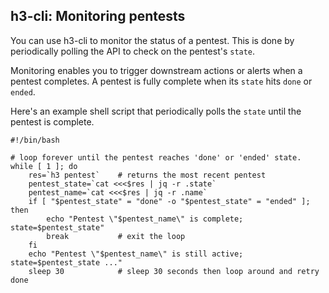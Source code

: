 
## h3-cli: Monitoring pentests

You can use h3-cli to monitor the status of a pentest. 
This is done by periodically polling the API to check on the pentest's `state`.

Monitoring enables you to trigger downstream actions or alerts when a pentest completes.
A pentest is fully complete when its `state` hits `done` or `ended`.

Here's an example shell script that periodically polls the `state` until 
the pentest is complete.


```shell
#!/bin/bash

# loop forever until the pentest reaches 'done' or 'ended' state.
while [ 1 ]; do
    res=`h3 pentest`    # returns the most recent pentest
    pentest_state=`cat <<<$res | jq -r .state`
    pentest_name=`cat <<<$res | jq -r .name`
    if [ "$pentest_state" = "done" -o "$pentest_state" = "ended" ]; then
        echo "Pentest \"$pentest_name\" is complete; state=$pentest_state"
        break           # exit the loop
    fi
    echo "Pentest \"$pentest_name\" is still active; state=$pentest_state ..."
    sleep 30            # sleep 30 seconds then loop around and retry
done

```



